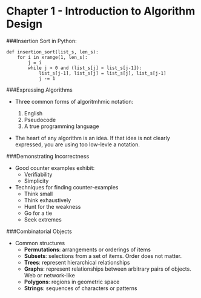 Chapter 1 - Introduction to Algorithm Design
===

###Insertion Sort
in Python:

    def insertion_sort(list_s, len_s):
        for i in xrange(1, len_s):
            j = i
            while j > 0 and (list_s[j] < list_s[j-1]):
                list_s[j-1], list_s[j] = list_s[j], list_s[j-1]
                j -= 1


###Expressing Algorithms
- Three common forms of algoritmhmic notation:

	1. English
	2. Pseudocode
	3. A true programming language

- The heart of any algorithm is an idea.  If that idea is not clearly expressed, you are using too low-levle a notation.

###Demonstrating Incorrectness
- Good counter examples exhibit:
	- Verifiability
	- Simplicity
- Techniques for finding counter-examples
	- Think small
	- Think exhaustively
	- Hunt for the weakness
	- Go for a tie
	- Seek extremes

###Combinatorial Objects
- Common structures
	- **Permutations**: arrangements or orderings of items
	- **Subsets**: selections from a set of items.  Order does not matter.
	- **Trees**: represent hierarchical relationships
	- **Graphs**: represent relationships between arbitrary pairs of objects.  Web or network-like
	- **Polygons**: regions in geometric space
	- **Strings**: sequences of characters or patterns
